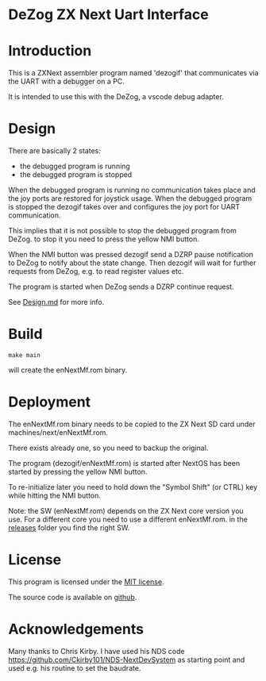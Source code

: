 # DeZog ZX Next Uart Interface

# Introduction

This is a ZXNext assembler program named 'dezogif' that communicates via the UART with a debugger on a PC.

It is intended to use this with the DeZog, a vscode debug adapter.



# Design

There are basically 2 states:
- the debugged program is running
- the debugged program is stopped

When the debugged program is running no communication takes place and the joy ports are restored for joystick usage.
When the debugged program is stopped the dezogif takes over and configures the joy port for UART communication.

This implies that it is not possible to stop the debugged program from DeZog.
to stop it you need to press the yellow NMI button.

When the NMI button was pressed dezogif send a DZRP pause notification to DeZog to notify about the state change. Then dezogif will wait for further requests from DeZog, e.g. to read register values etc.

The program is started when DeZog sends a DZRP continue request.

See [Design.md](documentation/Design.doc) for more info.


# Build

~~~
make main
~~~

will create the enNextMf.rom binary.


# Deployment

The enNextMf.rom binary needs to be copied to the ZX Next SD card under machines/next/enNextMf.rom.

There exists already one, so you need to backup the original.

The program (dezogif/enNextMf.rom) is started after NextOS has been started by pressing the yellow NMI button.

To re-initialize later you need to hold down the "Symbol Shift" (or CTRL) key while hitting the NMI button.

Note: the SW (enNextMf.rom) depends on the ZX Next core version you use.
For a different core you need to use a different enNextMf.rom.
in the [releases](https://github.com/maziac/dezogif/blob/master/releases) folder you find the right SW.


# License

This program is licensed under the [MIT license](https://github.com/maziac/dezogif/blob/master/LICENSE.txt).

The source code is available on [github](https://github.com/maziac/dezogif).


# Acknowledgements

Many thanks to Chris Kirby. I have used his NDS code https://github.com/Ckirby101/NDS-NextDevSystem as starting point and used e.g. his routine to set the baudrate.



